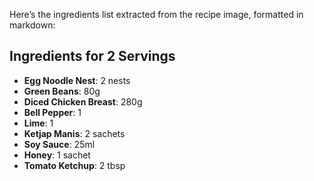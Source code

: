Here’s the ingredients list extracted from the recipe image, formatted in markdown:

## Ingredients for 2 Servings

- **Egg Noodle Nest**: 2 nests
- **Green Beans**: 80g
- **Diced Chicken Breast**: 280g
- **Bell Pepper**: 1
- **Lime**: 1
- **Ketjap Manis**: 2 sachets
- **Soy Sauce**: 25ml
- **Honey**: 1 sachet
- **Tomato Ketchup**: 2 tbsp